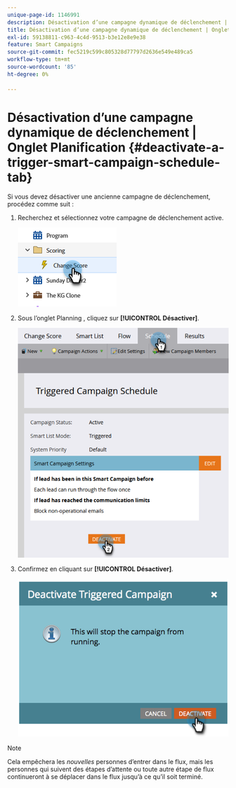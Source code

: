 ```yaml
---
unique-page-id: 1146991
description: Désactivation d’une campagne dynamique de déclenchement | Onglet Planification - Documents Marketo - Documentation du produit
title: Désactivation d’une campagne dynamique de déclenchement | Onglet Planification
exl-id: 59138811-c963-4c4d-9513-b3e12e8e9e38
feature: Smart Campaigns
source-git-commit: fec5219c599c805328d77797d2636e549e489ca5
workflow-type: tm+mt
source-wordcount: '85'
ht-degree: 0%

---
```


# Désactivation d’une campagne dynamique de déclenchement | Onglet Planification {#deactivate-a-trigger-smart-campaign-schedule-tab}

Si vous devez désactiver une ancienne campagne de déclenchement, procédez comme suit :

1. Recherchez et sélectionnez votre campagne de déclenchement active.

   ![](assets/deactivate-a-trigger-smart-campaign-schedule-tab-1.png)

1. Sous l’onglet Planning , cliquez sur **[!UICONTROL Désactiver]**.

   ![](assets/deactivate-a-trigger-smart-campaign-schedule-tab-2.png)

1. Confirmez en cliquant sur **[!UICONTROL Désactiver]**.

   ![](assets/deactivate-a-trigger-smart-campaign-schedule-tab-3.png)

>[!NOTE]
>
>Cela empêchera les _nouvelles_ personnes d’entrer dans le flux, mais les personnes qui suivent des étapes d’attente ou toute autre étape de flux continueront à se déplacer dans le flux jusqu’à ce qu’il soit terminé.
